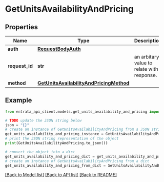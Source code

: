 # GetUnitsAvailabilityAndPricing


## Properties

Name | Type | Description | Notes
------------ | ------------- | ------------- | -------------
**auth** | [**RequestBodyAuth**](RequestBodyAuth.md) |  | 
**request_id** | **str** | an arbitary value to relate with response. | [optional] 
**method** | [**GetUnitsAvailabilityAndPricingMethod**](GetUnitsAvailabilityAndPricingMethod.md) |  | 

## Example

```python
from entrata_api_client.models.get_units_availability_and_pricing import GetUnitsAvailabilityAndPricing

# TODO update the JSON string below
json = "{}"
# create an instance of GetUnitsAvailabilityAndPricing from a JSON string
get_units_availability_and_pricing_instance = GetUnitsAvailabilityAndPricing.from_json(json)
# print the JSON string representation of the object
print(GetUnitsAvailabilityAndPricing.to_json())

# convert the object into a dict
get_units_availability_and_pricing_dict = get_units_availability_and_pricing_instance.to_dict()
# create an instance of GetUnitsAvailabilityAndPricing from a dict
get_units_availability_and_pricing_from_dict = GetUnitsAvailabilityAndPricing.from_dict(get_units_availability_and_pricing_dict)
```
[[Back to Model list]](../README.md#documentation-for-models) [[Back to API list]](../README.md#documentation-for-api-endpoints) [[Back to README]](../README.md)


